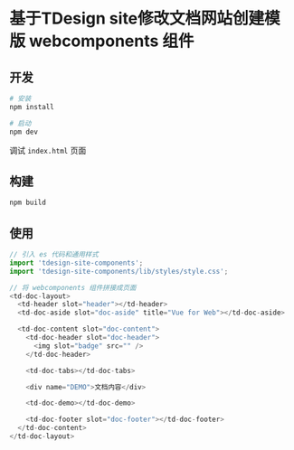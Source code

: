 # 基于TDesign site修改文档网站创建模版 webcomponents 组件

## 开发

```bash
# 安装
npm install

# 启动
npm dev
```

调试 `index.html` 页面

## 构建

```bash
npm build
```

## 使用

```javascript
// 引入 es 代码和通用样式
import 'tdesign-site-components';
import 'tdesign-site-components/lib/styles/style.css';

// 将 webcomponents 组件拼接成页面
<td-doc-layout>
  <td-header slot="header"></td-header>
  <td-doc-aside slot="doc-aside" title="Vue for Web"></td-doc-aside>

  <td-doc-content slot="doc-content">
    <td-doc-header slot="doc-header">
      <img slot="badge" src="" />
    </td-doc-header>

    <td-doc-tabs></td-doc-tabs>

    <div name="DEMO">文档内容</div>

    <td-doc-demo></td-doc-demo>

    <td-doc-footer slot="doc-footer"></td-doc-footer>
  </td-doc-content>
</td-doc-layout>
```

